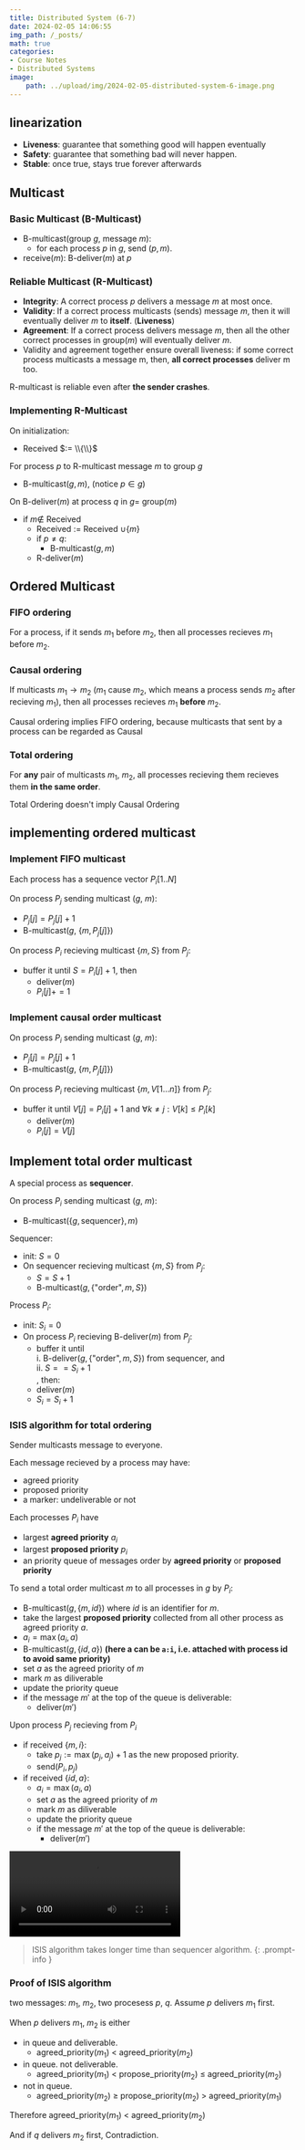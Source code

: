 ```yaml
---
title: Distributed System (6-7)
date: 2024-02-05 14:06:55
img_path: /_posts/
math: true
categories:
- Course Notes
- Distributed Systems
image:
    path: ../upload/img/2024-02-05-distributed-system-6-image.png
---
```


## linearization

- **Liveness**: guarantee that something good will happen eventually
- **Safety**: guarantee that something bad will never happen.
- **Stable**: once true, stays true forever afterwards

## Multicast

### Basic Multicast (B-Multicast)

- B-multicast(group $g$, message $m$):
  - for each process $p$ in $g$, send $(p,m)$.
- receive($m$): B-deliver($m$) at $p$

### Reliable Multicast (R-Multicast)

- **Integrity**: A correct process $p$ delivers a message $m$ at most once.
- **Validity**: If a correct process multicasts (sends) message $m$, then it will eventually deliver $m$ to **itself**. (**Liveness**)
- **Agreement**: If a correct process delivers message $m$, then all the other correct processes in group($m$) will eventually deliver $m$.
- Validity and agreement together ensure overall liveness: if some
correct process multicasts a message m, then, **all correct processes**
deliver m too.

R-multicast is reliable even after **the sender crashes**.

### Implementing R-Multicast

On initialization:

- Received $:= \\{\\}$

For process $p$ to R-multicast message $m$ to group $g$

- B-multicast$(g,m)$, (notice $p\in g$)

On B-deliver$(m)$ at process $q$ in $g=$ group$(m)$

- if $m \notin$ Received
  - Received $:=$ Received $\cup \{ m \}$
  - if $p \ne q$:
    - B-multicast$(g, m)$
  - R-deliver$(m)$

## Ordered Multicast

### FIFO ordering

For a process, if it sends $m_1$ before $m_2$, then all processes recieves $m_1$ before $m_2$.

### Causal ordering

If multicasts $m_1 \to m_2$ ($m_1$ cause $m_2$, which means a process sends $m_2$ after recieving $m_1$), then all processes recieves $m_1$ **before** $m_2$.

Causal ordering implies FIFO ordering, because multicasts that sent by a process can be regarded as Causal

### Total ordering

For **any** pair of multicasts $m_1$, $m_2$, all processes recieving them recieves them **in the same order**.

Total Ordering doesn't imply Causal Ordering

## implementing ordered multicast

### Implement FIFO multicast

Each process has a sequence vector $P_i[1..N]$

On process $P_j$ sending multicast ($g$, $m$):

- $P_j[j] = P_j[j] + 1$
- B-multicast($g$, $\{m, P_j[j]\}$)

On process $P_i$ recieving multicast $\{m, S\}$ from $P_j$:

- buffer it until $S = P_i[j] + 1$, then
  - deliver$(m)$
  - $P_i[j] += 1$

### Implement causal order multicast

On process $P_i$ sending multicast ($g$, $m$):

- $P_j[j] = P_j[j] + 1$
- B-multicast($g$, $\{m, P_j[j]\}$)

On process $P_i$ recieving multicast $\{m, V[1 \ldots n]\}$ from $P_j$:

- buffer it until $V[j] = P_i[j] + 1$ and $\forall k\ne j: V[k] \le P_i[k]$
  - deliver$(m)$
  - $P_i[j] = V[j]$

## Implement total order multicast

A special process as **sequencer**.

On process $P_i$ sending multicast ($g$, $m$):

- B-multicast$(\{g, \text{sequencer}\}, m)$

Sequencer:

- init: $S = 0$
- On sequencer recieving multicast $\{m, S\}$ from $P_j$:
  - $S = S + 1$
  - B-multicast$(g, \{ \text{"order"}, m ,S \})$

Process $P_i$:

- init: $S_i = 0$
- On process $P_i$ recieving B-deliver$(m)$ from $P_j$:
  - buffer it until
<br>i. B-deliver$(g, \{ \text{"order"}, m ,S \})$ from sequencer, and
<br>ii. $S == S_i + 1$
<br>, then:
  - deliver$(m)$
  - $S_i = S_i + 1$

### ISIS algorithm for total ordering

Sender multicasts message to everyone.

Each message recieved by a process may have:

- agreed priority
- proposed priority
- a marker: undeliverable or not

Each processes $P_i$ have

- largest **agreed priority** $a_i$
- largest **proposed priority** $p_i$
- an priority queue of messages order by **agreed priority** or **proposed priority**

To send a total order multicast $m$ to all processes in $g$ by $P_i$:

- B-multicast$(g, \{ m, id\})$ where $id$ is an identifier for $m$.
- take the largest **proposed priority** collected from all other process as agreed priority $a$.
- $a_i = \max(a_i, a)$
- B-multicast$(g, \{ id, a\})$ **(here a can be `a:i`, i.e. attached with process id to avoid same priority)**
- set $a$ as the agreed priority of $m$
- mark $m$ as diliverable
- update the priority queue
- if the message $m'$ at the top of the queue is deliverable:
  - deliver$(m')$

Upon process $P_j$ recieving from $P_i$

- if received $\{ m, i\}$:
  - take $p_j := \max(p_j, a_j) + 1$ as the new proposed priority.
  - send$(P_i, p_j)$
- if received $\{ id, a\}$:
  - $a_i = \max(a_i, a)$
  - set $a$ as the agreed priority of $m$
  - mark $m$ as diliverable
  - update the priority queue
  - if the message $m'$ at the top of the queue is deliverable:
    - deliver$(m')$

<video controls src="/upload/img/2024-02-05-distributed-system-6-ISIS.mp4" title="ISIS algorithm for total ordering"></video>

> ISIS algorithm takes longer time than sequencer algorithm.
{: .prompt-info }

### Proof of ISIS algorithm

two messages: $m_1$, $m_2$, two procesess $p$, $q$.
Assume $p$ delivers $m_1$ first.

When $p$ delivers $m_1$, $m_2$ is either

- in queue and deliverable.
  - agreed_priority$(m_1)$ $<$ agreed_priority$(m_2)$
- in queue. not deliverable.
  - agreed_priority$(m_1)$ $<$ propose_priority$(m_2)$ $\le$ agreed_priority$(m_2)$
- not in queue.
  - agreed_priority$(m_2)$ $\ge$ propose_priority$(m_2)$ $>$ agreed_priority$(m_1)$

Therefore
agreed_priority$(m_1)$ $<$ agreed_priority$(m_2)$

And if $q$ delivers $m_2$ first, Contradiction.
